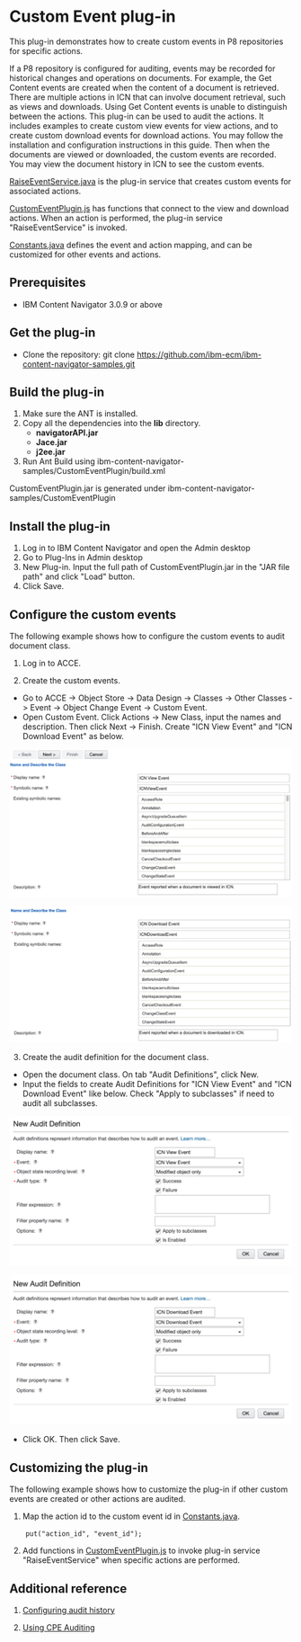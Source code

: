 # Custom Event plug-in

This plug-in demonstrates how to create custom events in P8 repositories for specific actions.

If a P8 repository is configured for auditing, events may be recorded for historical changes and operations on documents. For example, the Get Content events are created when the content of a document is retrieved. There are multiple actions in ICN that can involve document retrieval, such as views and downloads. Using Get Content events is unable to distinguish between the actions. This plug-in can be used to audit the actions. It includes examples to create custom view events for view actions, and to create custom download events for download actions. You may follow the installation and configuration instructions in this guide. Then when the documents are viewed or downloaded, the custom events are recorded. You may view the document history in ICN to see the custom events.

[RaiseEventService.java](/CustomEventPlugin/src/com/ibm/ecm/extension/customEvent/RaiseEventService.java) is the plug-in service that creates custom events for associated actions.

[CustomEventPlugin.js](/CustomEventPlugin/src/com/ibm/ecm/extension/customEvent/WebContent/CustomEventPlugin.js) has functions that connect to the view and download actions. When an action is performed, the plug-in service "RaiseEventService" is invoked.

[Constants.java](/CustomEventPlugin/src/com/ibm/ecm/extension/customEvent/Constants.java) defines the event and action mapping, and can be customized for other events and actions.

## Prerequisites

* IBM Content Navigator 3.0.9 or above


## Get the plug-in
* Clone the repository: git clone https://github.com/ibm-ecm/ibm-content-navigator-samples.git


## Build the plug-in

1. Make sure the ANT is installed.
2. Copy all the dependencies into the **lib** directory.
    * **navigatorAPI.jar**
    * **Jace.jar**
    * **j2ee.jar**
3. Run Ant Build using ibm-content-navigator-samples/CustomEventPlugin/build.xml


CustomEventPlugin.jar is generated under ibm-content-navigator-samples/CustomEventPlugin

## Install the plug-in
1. Log in to IBM Content Navigator and open the Admin desktop
2. Go to Plug-Ins in Admin desktop
3. New Plug-in. Input the full path of CustomEventPlugin.jar in the "JAR file path" and click "Load" button.
4. Click Save.  


## Configure the custom events
The following example shows how to configure the custom events to audit document class.
1. Log in to ACCE.

2. Create the custom events.
- Go to ACCE -> Object Store -> Data Design -> Classes -> Other Classes -> Event -> Object Change Event -> Custom Event.
- Open Custom Event. Click Actions -> New Class, input the names and description. Then click Next -> Finish. Create "ICN View Event" and "ICN Download Event" as below.

![ICN View Event](/CustomEventPlugin/ICN%20View%20Event.png)

![ICN Download Event](/CustomEventPlugin/ICN%20Download%20Event.png)

3. Create the audit definition for the document class.
- Open the document class. On tab "Audit Definitions", click New. 
- Input the fields to create Audit Definitions for "ICN View Event" and "ICN Download Event" like below. Check "Apply to subclasses" if need to audit all subclasses.

![Audit Definition-View](/CustomEventPlugin/Audit%20Definition-View.png)

![Audit Definition-Download](/CustomEventPlugin/Audit%20Definition-Download.png)

- Click OK. Then click Save.


## Customizing the plug-in
The following example shows how to customize the plug-in if other custom events are created or other actions are audited.
1. Map the action id to the custom event id in [Constants.java](/CustomEventPlugin/src/com/ibm/ecm/extension/customEvent/Constants.java).

```
    put("action_id", "event_id");
```
2. Add functions in [CustomEventPlugin.js](/CustomEventPlugin/src/com/ibm/ecm/extension/customEvent/WebContent/CustomEventPlugin.js) to invoke plug-in service "RaiseEventService" when specific actions are performed.


## Additional reference
1. [Configuring audit history](https://www.ibm.com/docs/en/content-navigator/3.0.x?topic=repository-configuring-audit-history)

2. [Using CPE Auditing](https://www.ibm.com/support/knowledgecenter/SSNW2F_5.5.0/com.ibm.p8.ce.dev.ce.doc/audit_concepts.htm)
